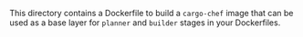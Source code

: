 This directory contains a Dockerfile to build a `cargo-chef` image that can be used as
a base layer for `planner` and `builder` stages in your Dockerfiles.
